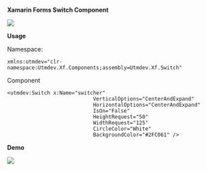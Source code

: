 **Xamarin Forms Switch Component**

<a href="https://www.nuget.org/packages/Utmdev.Xf.Switch/" target="_blank"><img src="https://img.shields.io/nuget/v/Utmdev.Xf.Switch"/></a>

**Usage**

Namespace:

    xmlns:utmdev="clr-namespace:Utmdev.Xf.Components;assembly=Utmdev.Xf.Switch"

Component

    <utmdev:Switch x:Name="switcher"
                                VerticalOptions="CenterAndExpand"
                                HorizontalOptions="CenterAndExpand"
                                IsOn="False"
                                HeightRequest="50"
                                WidthRequest="125"
                                CircleColor="White"
                                BackgroundColor="#2FC061" />

**Demo**

<img src="https://github.com/utmdev/xf.switcher/blob/master/Component/Demo/switcher.gif">
